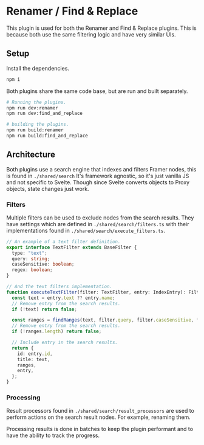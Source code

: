 # Renamer / Find & Replace

This plugin is used for both the Renamer and Find & Replace plugins. This is because both use the same filtering logic and have very similar UIs.

## Setup

Install the dependencies.

```sh
npm i
```

Both plugins share the same code base, but are run and built separately.

```sh
# Running the plugins.
npm run dev:renamer
npm run dev:find_and_replace

# building the plugins.
npm run build:renamer
npm run build:find_and_replace
```

## Architecture

Both plugins use a search engine that indexes and filters Framer nodes, this is found in `./shared/search` It's framework agnostic, so it's just vanilla JS and not specific to Svelte. Though since Svelte converts objects to Proxy objects, state changes just work.

### Filters

Multiple filters can be used to exclude nodes from the search results. They have settings which are defined in `./shared/search/filters.ts` with their implementations found in `./shared/search/execute_filters.ts`.

```ts
// An example of a text filter definition.
export interface TextFilter extends BaseFilter {
  type: "text";
  query: string;
  caseSensitive: boolean;
  regex: boolean;
}

// And the text filters implementation.
function executeTextFilter(filter: TextFilter, entry: IndexEntry): FilterResult {
  const text = entry.text ?? entry.name;
  // Remove entry from the search results.
  if (!text) return false;

  const ranges = findRanges(text, filter.query, filter.caseSensitive, filter.regex);
  // Remove entry from the search results.
  if (!ranges.length) return false;

  // Include entry in the search results.
  return {
    id: entry.id,
    title: text,
    ranges,
    entry,
  };
}
```

### Processing

Result processors found in `./shared/search/result_processors` are used to perform actions on the search result nodes. For example, renaming them.

Processing results is done in batches to keep the plugin performant and to have the ability to track the progress.
